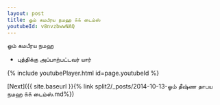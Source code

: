 ```yaml
---
layout: post
title: ஓம் கமபீரய நமஹ ௧௧ டைம்ஸ்
youtubeId: v8nvzbwwNAQ
---
```

 
 
 ஓம் கமபீரய நமஹ  
 
 -  புத்திக்கு அப்பாற்பட்டவர் யார் 
 
  
 
  
 
 
 
 
 
 


{% include youtubePlayer.html id=page.youtubeId %}
 
[Next]({{ site.baseurl }}{% link  split2/_posts/2014-10-13-ஓம் தீஷ்ண தாபய நமஹ ௧௧ டைம்ஸ்.md%})
 

